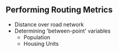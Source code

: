 ## Performing Routing Metrics

- Distance over road network
- Determining 'between-point' variables
  - Population
  - Housing Units